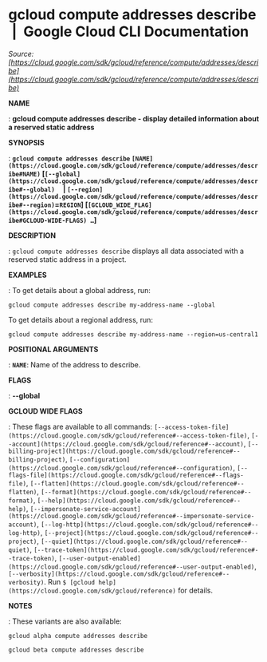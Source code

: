 # gcloud compute addresses describe  |  Google Cloud CLI Documentation

*Source: [https://cloud.google.com/sdk/gcloud/reference/compute/addresses/describe](https://cloud.google.com/sdk/gcloud/reference/compute/addresses/describe)*

**NAME**

: **gcloud compute addresses describe - display detailed information about a reserved static address**

**SYNOPSIS**

: **`gcloud compute addresses describe` `[NAME](https://cloud.google.com/sdk/gcloud/reference/compute/addresses/describe#NAME)` [`[--global](https://cloud.google.com/sdk/gcloud/reference/compute/addresses/describe#--global)`     | `[--region](https://cloud.google.com/sdk/gcloud/reference/compute/addresses/describe#--region)`=`REGION`] [`[GCLOUD_WIDE_FLAG](https://cloud.google.com/sdk/gcloud/reference/compute/addresses/describe#GCLOUD-WIDE-FLAGS) …`]**

**DESCRIPTION**

: `gcloud compute addresses describe` displays all data associated with
a reserved static address in a project.

**EXAMPLES**

: To get details about a global address, run:

```
gcloud compute addresses describe my-address-name --global
```

To get details about a regional address, run:

```
gcloud compute addresses describe my-address-name --region=us-central1
```

**POSITIONAL ARGUMENTS**

: **`NAME`**:
Name of the address to describe.

**FLAGS**

: **--global**

**GCLOUD WIDE FLAGS**

: These flags are available to all commands: `[--access-token-file](https://cloud.google.com/sdk/gcloud/reference#--access-token-file)`,
`[--account](https://cloud.google.com/sdk/gcloud/reference#--account)`, `[--billing-project](https://cloud.google.com/sdk/gcloud/reference#--billing-project)`,
`[--configuration](https://cloud.google.com/sdk/gcloud/reference#--configuration)`,
`[--flags-file](https://cloud.google.com/sdk/gcloud/reference#--flags-file)`,
`[--flatten](https://cloud.google.com/sdk/gcloud/reference#--flatten)`, `[--format](https://cloud.google.com/sdk/gcloud/reference#--format)`, `[--help](https://cloud.google.com/sdk/gcloud/reference#--help)`, `[--impersonate-service-account](https://cloud.google.com/sdk/gcloud/reference#--impersonate-service-account)`,
`[--log-http](https://cloud.google.com/sdk/gcloud/reference#--log-http)`,
`[--project](https://cloud.google.com/sdk/gcloud/reference#--project)`, `[--quiet](https://cloud.google.com/sdk/gcloud/reference#--quiet)`, `[--trace-token](https://cloud.google.com/sdk/gcloud/reference#--trace-token)`, `[--user-output-enabled](https://cloud.google.com/sdk/gcloud/reference#--user-output-enabled)`,
`[--verbosity](https://cloud.google.com/sdk/gcloud/reference#--verbosity)`.
Run `$ [gcloud help](https://cloud.google.com/sdk/gcloud/reference)` for details.

**NOTES**

: These variants are also available:

```
gcloud alpha compute addresses describe
```

```
gcloud beta compute addresses describe
```